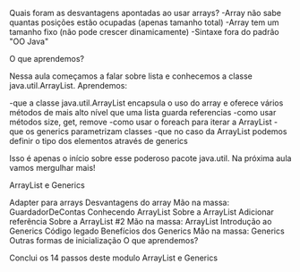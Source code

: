 Quais foram as desvantagens apontadas ao usar arrays?
-Array não sabe quantas posições estão ocupadas (apenas tamanho total)
-Array tem um tamanho fixo (não pode crescer dinamicamente)
-Sintaxe fora do padrão "OO Java"

O que aprendemos?

Nessa aula começamos a falar sobre lista e conhecemos a classe java.util.ArrayList. Aprendemos:

-que a classe java.util.ArrayList encapsula o uso do array e oferece vários métodos 
de mais alto nível que uma lista guarda referencias
-como usar métodos size, get, remove
-como usar o foreach para iterar a ArrayList
-que os generics parametrizam classes
-que no caso da ArrayList podemos definir o tipo dos elementos através de generics

Isso é apenas o início sobre esse poderoso pacote java.util. Na próxima aula vamos mergulhar mais!

ArrayList e Generics

Adapter para arrays
Desvantagens do array
Mão na massa: GuardadorDeContas
Conhecendo ArrayList
Sobre a ArrayList
Adicionar referência
Sobre a ArrayList #2
Mão na massa: ArrayList
Introdução ao Generics
Código legado
Benefícios dos Generics
Mão na massa: Generics
Outras formas de inicialização
O que aprendemos?

Conclui os 14 passos deste modulo ArrayList e Generics
